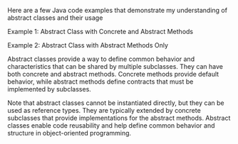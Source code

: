 Here are a few Java code examples that demonstrate my understanding of abstract classes and their usage


Example 1: Abstract Class with Concrete and Abstract Methods

Example 2: Abstract Class with Abstract Methods Only

Abstract classes provide a way to define common behavior and characteristics that can be shared by multiple subclasses. 
They can have both concrete and abstract methods. 
Concrete methods provide default behavior, while abstract methods define contracts that must be implemented by subclasses.

Note that abstract classes cannot be instantiated directly, but they can be used as reference types. 
They are typically extended by concrete subclasses that provide implementations for the abstract methods. 
Abstract classes enable code reusability and help define common behavior and structure in object-oriented programming.



